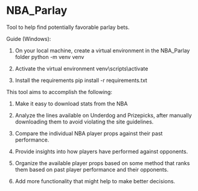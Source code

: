 # NBA_Parlay
Tool to help find potentially favorable parlay bets.

Guide (Windows):
1. On your local machine, create a virtual environment in the NBA_Parlay folder
python -m venv venv

2. Activate the virtual environment
venv\scripts\activate

3. Install the requirements
pip install -r requirements.txt



This tool aims to accomplish the following:

1. Make it easy to download stats from the NBA



2. Analyze the lines available on Underdog and Prizepicks, after manually downloading them to avoid violating the site guidelines.
3. Compare the individual NBA player props against their past performance.
4. Provide insights into how players have performed against opponents.
5. Organize the available player props based on some method that ranks them based on past player performance and their opponents.
6. Add more functionality that might help to make better decisions.
